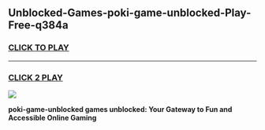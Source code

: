 
## Unblocked-Games-poki-game-unblocked-Play-Free-q384a
<h3>
<a href="https://premium76.site?title=poki-game-unblocked&ref=15A">CLICK TO PLAY</a></h3>
<hr>

<h3>
<a href="https://premium76.site?title=poki-game-unblocked&ref=15A">CLICK 2 PLAY</a>
  
</h3>

<a href="https://premium76.site?title=poki-game-unblocked&ref=15A"><img src="https://clearcache.store/games.png"></a>


**poki-game-unblocked games unblocked: Your Gateway to Fun and Accessible Online Gaming**
